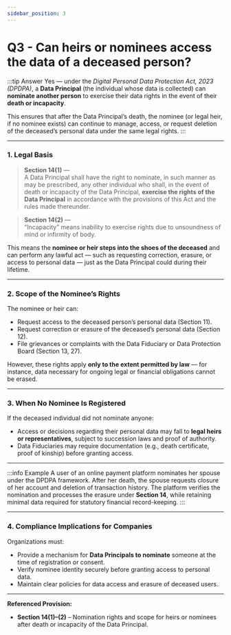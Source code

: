 ```yaml
---
sidebar_position: 3
---
```


# Q3 - Can heirs or nominees access the data of a deceased person?

:::tip Answer
Yes — under the *Digital Personal Data Protection Act, 2023 (DPDPA)*, a **Data Principal** (the individual whose data is collected) can **nominate another person** to exercise their data rights in the event of their **death or incapacity**.  

This ensures that after the Data Principal’s death, the nominee (or legal heir, if no nominee exists) can continue to manage, access, or request deletion of the deceased’s personal data under the same legal rights.
:::

---

### **1. Legal Basis**

> **Section 14(1)** —  
> A Data Principal shall have the right to nominate, in such manner as may be prescribed, any other individual who shall, in the event of death or incapacity of the Data Principal, **exercise the rights of the Data Principal** in accordance with the provisions of this Act and the rules made thereunder.  

> **Section 14(2)** —  
> “Incapacity” means inability to exercise rights due to unsoundness of mind or infirmity of body.

This means the **nominee or heir steps into the shoes of the deceased** and can perform any lawful act — such as requesting correction, erasure, or access to personal data — just as the Data Principal could during their lifetime.

---

### **2. Scope of the Nominee’s Rights**
The nominee or heir can:
- Request access to the deceased person’s personal data (Section 11).  
- Request correction or erasure of the deceased’s personal data (Section 12).  
- File grievances or complaints with the Data Fiduciary or Data Protection Board (Section 13, 27).  

However, these rights apply **only to the extent permitted by law** — for instance, data necessary for ongoing legal or financial obligations cannot be erased.

---

### **3. When No Nominee Is Registered**

If the deceased individual did not nominate anyone:
- Access or decisions regarding their personal data may fall to **legal heirs or representatives**, subject to succession laws and proof of authority.  
- Data Fiduciaries may require documentation (e.g., death certificate, proof of kinship) before granting access.

---

:::info Example
A user of an online payment platform nominates her spouse under the DPDPA framework. After her death, the spouse requests closure of her account and deletion of transaction history. The platform verifies the nomination and processes the erasure under **Section 14**, while retaining minimal data required for statutory financial record-keeping.
:::

---

### **4. Compliance Implications for Companies**

Organizations must:
- Provide a mechanism for **Data Principals to nominate** someone at the time of registration or consent.  
- Verify nominee identity securely before granting access to personal data.  
- Maintain clear policies for data access and erasure of deceased users.

---

**Referenced Provision:**  
- **Section 14(1)–(2)** – Nomination rights and scope for heirs or nominees after death or incapacity of the Data Principal.